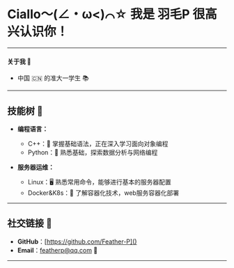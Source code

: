 # **Ciallo～(∠・ω<)⌒☆** 我是 **羽毛P** 很高兴认识你！

---

#### 关于我 🌟

- 中国 🇨🇳 的准大一学生 📚
  

---

## 技能树 🚀

- **编程语言：**
  
  - C++：📝 掌握基础语法，正在深入学习面向对象编程
  - Python：🐍 熟悉基础，探索数据分析与网络编程
- **服务器运维：**
  
  - Linux：🖥️ 熟悉常用命令，能够进行基本的服务器配置
  - Docker&K8s：🐋 了解容器化技术，web服务容器化部署
---

## 社交链接 🔗

- **GitHub**：[https://github.com/Feather-P]()
- **Email**：featherp@qq.com 📧

---
